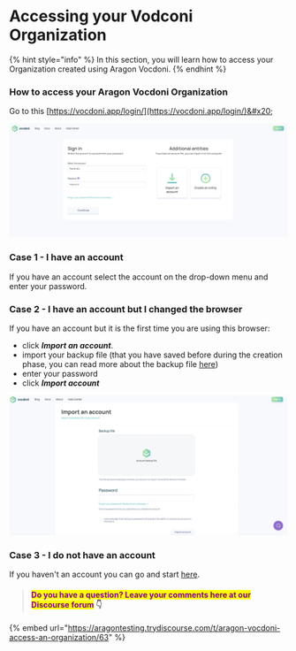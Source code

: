 # Accessing your Vodconi Organization

{% hint style="info" %}
In this section, you will learn how to access your Organization created using Aragon Vocdoni.
{% endhint %}

### How to access your Aragon Vocdoni Organization

Go to this [https://vocdoni.app/login/](https://vocdoni.app/login/)&#x20;

![](<../../../.gitbook/assets/Schermata 2022-03-08 alle 08.55.50.png>)

### **Case 1 - I have an account**

If you have an account select the account on the drop-down menu and enter your password.

### **Case 2 - I have an account but I changed the browser**

If you have an account but it is the first time you are using this browser:&#x20;

* click _**Import an account**_.
* import your backup file (that you have saved before during the creation phase, you can read more about the backup file [here](navigating-your-vocdoni-organization/))
* enter your password
* click _**Import account**_

![](<../../../.gitbook/assets/Schermata 2022-03-10 alle 10.55.48.png>)

### Case 3 - I **do not have** an account&#x20;

If you haven't an account you can go and start [here](creating-a-vodconi-organization.md).



> #### <mark style="color:purple;">Do you have a question? Leave your comments here at our Discourse forum</mark> 👇

{% embed url="https://aragontesting.trydiscourse.com/t/aragon-vocdoni-access-an-organization/63" %}
